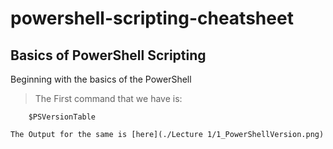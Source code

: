 # powershell-scripting-cheatsheet
<!---
[Reference Lecture 1](https://youtu.be/I4SFymp1dcE?t=16)
--->

##  Basics of PowerShell Scripting
Beginning with the basics of the PowerShell
> The First command that we have is:
``` 
    $PSVersionTable
```
    The Output for the same is [here](./Lecture 1/1_PowerShellVersion.png)